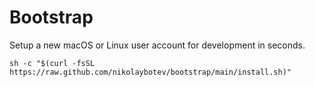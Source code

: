 # Bootstrap

Setup a new macOS or Linux user account for development in seconds.

```
sh -c "$(curl -fsSL https://raw.github.com/nikolaybotev/bootstrap/main/install.sh)"
```
